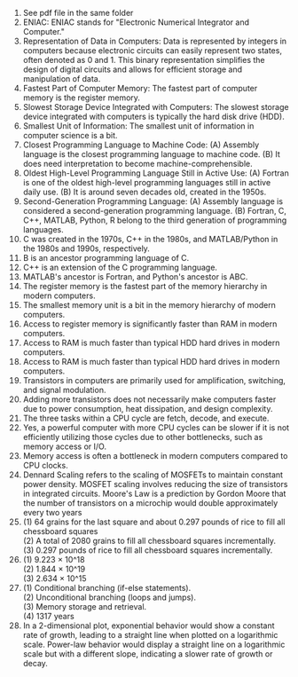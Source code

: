 1. See pdf file in the same folder
2. ENIAC: ENIAC stands for "Electronic Numerical Integrator and Computer."
3. Representation of Data in Computers: Data is represented by integers in computers because electronic circuits can easily represent two states, often denoted as 0 and 1. This binary representation simplifies the design of digital circuits and allows for efficient storage and manipulation of data.
4. Fastest Part of Computer Memory: The fastest part of computer memory is the register memory.
5. Slowest Storage Device Integrated with Computers: The slowest storage device integrated with computers is typically the hard disk drive (HDD).
6. Smallest Unit of Information: The smallest unit of information in computer science is a bit.
7. Closest Programming Language to Machine Code:
(A) Assembly language is the closest programming language to machine code.
(B) It does need interpretation to become machine-comprehensible.
8. Oldest High-Level Programming Language Still in Active Use:
(A) Fortran is one of the oldest high-level programming languages still in active daily use.
(B) It is around seven decades old, created in the 1950s.
9. Second-Generation Programming Language:
(A) Assembly language is considered a second-generation programming language.
(B) Fortran, C, C++, MATLAB, Python, R belong to the third generation of programming languages.
10. C was created in the 1970s, C++ in the 1980s, and MATLAB/Python in the 1980s and 1990s, respectively.
11. B is an ancestor programming language of C.
12. C++ is an extension of the C programming language.
13. MATLAB's ancestor is Fortran, and Python's ancestor is ABC.
14. The register memory is the fastest part of the memory hierarchy in modern computers.
15. The smallest memory unit is a bit in the memory hierarchy of modern computers.
16. Access to register memory is significantly faster than RAM in modern computers.
17. Access to RAM is much faster than typical HDD hard drives in modern computers.
18. Access to RAM is much faster than typical HDD hard drives in modern computers.
19. Transistors in computers are primarily used for amplification, switching, and signal modulation.
20. Adding more transistors does not necessarily make computers faster due to power consumption, heat dissipation, and design complexity.
21. The three tasks within a CPU cycle are fetch, decode, and execute.
22. Yes, a powerful computer with more CPU cycles can be slower if it is not efficiently utilizing those cycles due to other bottlenecks, such as memory access or I/O.
23. Memory access is often a bottleneck in modern computers compared to CPU clocks.
24. Dennard Scaling refers to the scaling of MOSFETs to maintain constant power density. MOSFET scaling involves reducing the size of transistors in integrated circuits. Moore's Law is a prediction by Gordon Moore that the number of transistors on a microchip would double approximately every two years  
25. (1)  64 grains for the last square and about 0.297 pounds of rice to fill all chessboard squares    
    (2)  A total of 2080 grains to fill all chessboard squares incrementally.  
    (3)  0.297 pounds of rice to fill all chessboard squares incrementally.  
26. (1) 9.223 × 10^18  
    (2) 1.844 × 10^19  
    (3) 2.634 × 10^15   
27. (1) Conditional branching (if-else statements).        
(2) Unconditional branching (loops and jumps).        
(3) Memory storage and retrieval.   
(4) 1317 years             
29. In a 2-dimensional plot, exponential behavior would show a constant rate of growth, leading to a straight line when plotted on a logarithmic scale. Power-law behavior would display a straight line on a logarithmic scale but with a different slope, indicating a slower rate of growth or decay.     
     

    








